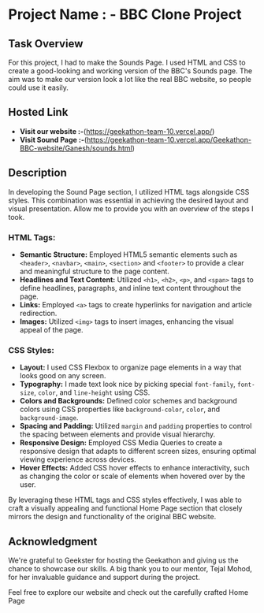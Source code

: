 # Project Name : - BBC Clone Project 

## Task Overview

For this project, I had to make the Sounds Page. I used HTML and CSS to create a good-looking and working version of the BBC's Sounds page. The aim was to make our version look a lot like the real BBC website, so people could use it easily.
## Hosted Link

- **Visit our website :-**(https://geekathon-team-10.vercel.app/) 
- **Visit Sound Page :-**(https://geekathon-team-10.vercel.app/Geekathon-BBC-website/Ganesh/sounds.html)

## Description

In developing the Sound Page section, I utilized HTML tags alongside CSS styles. This combination was essential in achieving the desired layout and visual presentation. Allow me to provide you with an overview of the steps I took.

### HTML Tags:

- **Semantic Structure:** Employed HTML5 semantic elements such as `<header>`, `<navbar>`, `<main>`, `<section>` and `<footer>` to provide a clear and meaningful structure to the page content.
- **Headlines and Text Content:** Utilized `<h1>`, `<h2>`, `<p>`, and `<span>` tags to define headlines, paragraphs, and inline text content throughout the page.
- **Links:** Employed `<a>` tags to create hyperlinks for navigation and article redirection.
- **Images:** Utilized `<img>` tags to insert images, enhancing the visual appeal of the page.

### CSS Styles:

- **Layout:**  I used CSS Flexbox to organize page elements in a way that looks good on any screen.
- **Typography:** I made text look nice by picking special `font-family`, `font-size`, `color`, and `line-height` using CSS.
- **Colors and Backgrounds:** Defined color schemes and background colors using CSS properties like `background-color`, `color`, and `background-image`.
- **Spacing and Padding:** Utilized `margin` and `padding` properties to control the spacing between elements and provide visual hierarchy.
- **Responsive Design:** Employed CSS Media Queries to create a responsive design that adapts to different screen sizes, ensuring optimal viewing experience across devices.
- **Hover Effects:** Added CSS hover effects to enhance interactivity, such as changing the color or scale of elements when hovered over by the user.

By leveraging these HTML tags and CSS styles effectively, I was able to craft a visually appealing and functional Home Page section that closely mirrors the design and functionality of the original BBC website.


## Acknowledgment

We're grateful to Geekster for hosting the Geekathon and giving us the chance to showcase our skills. A big thank you to our mentor, Tejal Mohod, for her invaluable guidance and support during the project.

Feel free to explore our website and check out the carefully crafted Home Page 